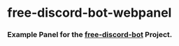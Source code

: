 # free-discord-bot-webpanel
### Example Panel for the [free-discord-bot](https://github.com/LvckyWorld/free-discord-bot) Project.
